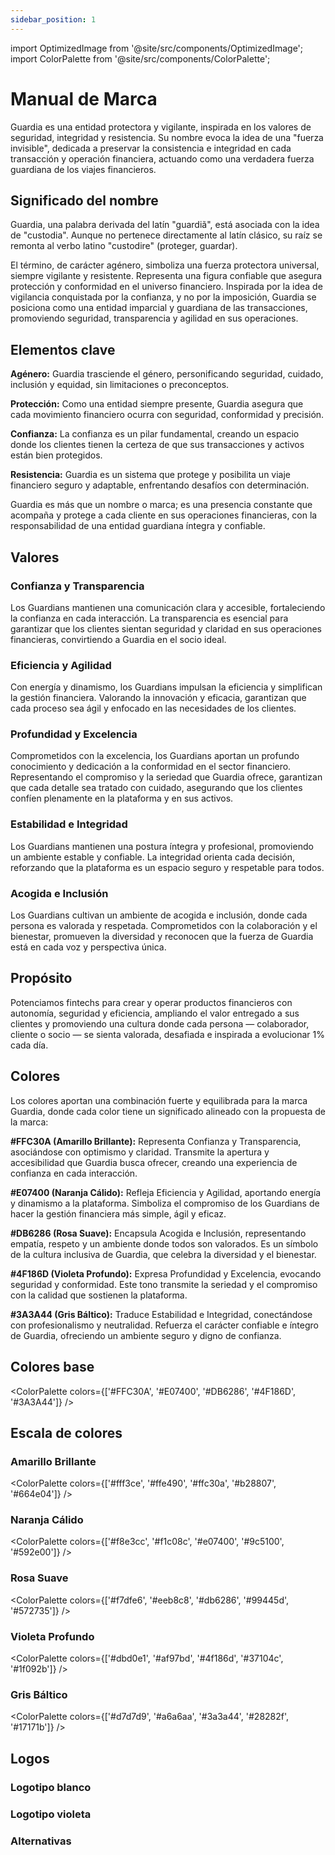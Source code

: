 ```yaml
---
sidebar_position: 1
---
```


import OptimizedImage from '@site/src/components/OptimizedImage';
import ColorPalette from '@site/src/components/ColorPalette';

# Manual de Marca

Guardia es una entidad protectora y vigilante, inspirada en los valores de seguridad, integridad y resistencia. Su nombre evoca la idea de una "fuerza invisible", dedicada a preservar la consistencia e integridad en cada transacción y operación financiera, actuando como una verdadera fuerza guardiana de los viajes financieros.

## Significado del nombre

Guardia, una palabra derivada del latín "guardiã", está asociada con la idea de "custodia". Aunque no pertenece directamente al latín clásico, su raíz se remonta al verbo latino "custodire" (proteger, guardar).

El término, de carácter agénero, simboliza una fuerza protectora universal, siempre vigilante y resistente. Representa una figura confiable que asegura protección y conformidad en el universo financiero. Inspirada por la idea de vigilancia conquistada por la confianza, y no por la imposición, Guardia se posiciona como una entidad imparcial y guardiana de las transacciones, promoviendo seguridad, transparencia y agilidad en sus operaciones.

## Elementos clave

**Agénero:** Guardia trasciende el género, personificando seguridad, cuidado, inclusión y equidad, sin limitaciones o preconceptos.

**Protección:** Como una entidad siempre presente, Guardia asegura que cada movimiento financiero ocurra con seguridad, conformidad y precisión.

**Confianza:** La confianza es un pilar fundamental, creando un espacio donde los clientes tienen la certeza de que sus transacciones y activos están bien protegidos.

**Resistencia:** Guardia es un sistema que protege y posibilita un viaje financiero seguro y adaptable, enfrentando desafíos con determinación.

Guardia es más que un nombre o marca; es una presencia constante que acompaña y protege a cada cliente en sus operaciones financieras, con la responsabilidad de una entidad guardiana íntegra y confiable.

## Valores

### Confianza y Transparencia

Los Guardians mantienen una comunicación clara y accesible, fortaleciendo la confianza en cada interacción. La transparencia es esencial para garantizar que los clientes sientan seguridad y claridad en sus operaciones financieras, convirtiendo a Guardia en el socio ideal.

### Eficiencia y Agilidad

Con energía y dinamismo, los Guardians impulsan la eficiencia y simplifican la gestión financiera. Valorando la innovación y eficacia, garantizan que cada proceso sea ágil y enfocado en las necesidades de los clientes.

### Profundidad y Excelencia

Comprometidos con la excelencia, los Guardians aportan un profundo conocimiento y dedicación a la conformidad en el sector financiero. Representando el compromiso y la seriedad que Guardia ofrece, garantizan que cada detalle sea tratado con cuidado, asegurando que los clientes confíen plenamente en la plataforma y en sus activos.

### Estabilidad e Integridad

Los Guardians mantienen una postura íntegra y profesional, promoviendo un ambiente estable y confiable. La integridad orienta cada decisión, reforzando que la plataforma es un espacio seguro y respetable para todos.

### Acogida e Inclusión

Los Guardians cultivan un ambiente de acogida e inclusión, donde cada persona es valorada y respetada. Comprometidos con la colaboración y el bienestar, promueven la diversidad y reconocen que la fuerza de Guardia está en cada voz y perspectiva única.

## Propósito

Potenciamos fintechs para crear y operar productos financieros con autonomía, seguridad y eficiencia, ampliando el valor entregado a sus clientes y promoviendo una cultura donde cada persona — colaborador, cliente o socio — se sienta valorada, desafiada e inspirada a evolucionar 1% cada día.

## Colores

Los colores aportan una combinación fuerte y equilibrada para la marca Guardia, donde cada color tiene un significado alineado con la propuesta de la marca:

**#FFC30A (Amarillo Brillante):** Representa Confianza y Transparencia, asociándose con optimismo y claridad. Transmite la apertura y accesibilidad que Guardia busca ofrecer, creando una experiencia de confianza en cada interacción.

**#E07400 (Naranja Cálido):** Refleja Eficiencia y Agilidad, aportando energía y dinamismo a la plataforma. Simboliza el compromiso de los Guardians de hacer la gestión financiera más simple, ágil y eficaz.

**#DB6286 (Rosa Suave):** Encapsula Acogida e Inclusión, representando empatía, respeto y un ambiente donde todos son valorados. Es un símbolo de la cultura inclusiva de Guardia, que celebra la diversidad y el bienestar.

**#4F186D (Violeta Profundo):** Expresa Profundidad y Excelencia, evocando seguridad y conformidad. Este tono transmite la seriedad y el compromiso con la calidad que sostienen la plataforma.

**#3A3A44 (Gris Báltico):** Traduce Estabilidad e Integridad, conectándose con profesionalismo y neutralidad. Refuerza el carácter confiable e íntegro de Guardia, ofreciendo un ambiente seguro y digno de confianza.

## Colores base

<ColorPalette colors={['#FFC30A', '#E07400', '#DB6286', '#4F186D', '#3A3A44']} />

## Escala de colores

### Amarillo Brillante
<ColorPalette colors={['#fff3ce', '#ffe490', '#ffc30a', '#b28807', '#664e04']} />

### Naranja Cálido
<ColorPalette colors={['#f8e3cc', '#f1c08c', '#e07400', '#9c5100', '#592e00']} />

### Rosa Suave
<ColorPalette colors={['#f7dfe6', '#eeb8c8', '#db6286', '#99445d', '#572735']} />

### Violeta Profundo
<ColorPalette colors={['#dbd0e1', '#af97bd', '#4f186d', '#37104c', '#1f092b']} />

### Gris Báltico
<ColorPalette colors={['#d7d7d9', '#a6a6aa', '#3a3a44', '#28282f', '#17171b']} />

## Logos

### Logotipo blanco

<OptimizedImage
  alt="Logotipo blanco"
  src="/img/logotipo-white.png"
/>

<OptimizedImage
  alt="Logo"
  src="/img/logo-white.png"
/>

### Logotipo violeta

<OptimizedImage
  alt="Logotipo violeta"
  src="/img/logotipo-purple.png"
/>

<OptimizedImage
  alt="Logo"
  src="/img/logo-purple.png"
/>

### Alternativas

<OptimizedImage
  alt="Logo Mono Purple"
  src="/img/logo-mono-purple.png"
/>

<OptimizedImage
  alt="Logo Mono Black"
  src="/img/logo-mono-black.png"
/>
